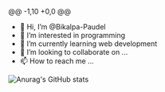 @@ -1,10 +0,0 @@
- 👋 Hi, I’m @Bikalpa-Paudel
- 👀 I’m interested in programming
- 🌱 I’m currently learning web development
- 💞️ I’m looking to collaborate on ...
- 📫 How to reach me ...


![Anurag's GitHub stats](https://github-readme-stats.vercel.app/api?username=Bikalpa-Paudel&show_icons=true&theme=radical)
<!---
Bikalpa-Paudel/Bikalpa-Paudel is a ✨ special ✨ repository because its `README.md` (this file) appears on your GitHub profile.
You can click the Preview link to take a look at your changes.
--->

